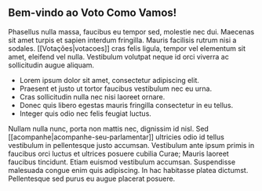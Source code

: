 ## Bem-vindo ao Voto Como Vamos!

Phasellus nulla massa, faucibus eu tempor sed, molestie nec dui. Maecenas sit amet turpis et sapien interdum fringilla. Mauris facilisis rutrum nisi a sodales. [[Votações|votacoes]] cras felis ligula, tempor vel elementum sit amet, eleifend vel nulla. Vestibulum volutpat neque id orci viverra ac sollicitudin augue aliquam.

* Lorem ipsum dolor sit amet, consectetur adipiscing elit.
* Praesent et justo ut tortor faucibus vestibulum nec eu urna.
* Cras sollicitudin nulla nec nisi laoreet ornare.
* Donec quis libero egestas mauris fringilla consectetur in eu tellus.
* Integer quis odio nec felis feugiat luctus.

Nullam nulla nunc, porta non mattis nec, dignissim id nisl. Sed [[acompanhe|acompanhe-seu-parlamentar]] ultricies odio id tellus vestibulum in pellentesque justo accumsan. Vestibulum ante ipsum primis in faucibus orci luctus et ultrices posuere cubilia Curae; Mauris laoreet faucibus tincidunt. Etiam euismod vestibulum accumsan. Suspendisse malesuada congue enim quis adipiscing. In hac habitasse platea dictumst. Pellentesque sed purus eu augue placerat posuere.